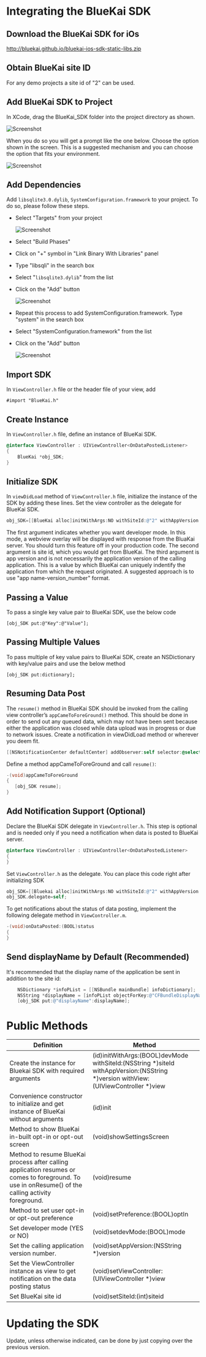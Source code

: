 # Integrating the BlueKai SDK
## Download the BlueKai SDK for iOs

http://bluekai.github.io/bluekai-ios-sdk-static-libs.zip

## Obtain BlueKai site ID

For any demo projects a site id of "2" can be used. 

## Add BlueKai SDK to Project

In XCode, drag the BlueKai_SDK folder into the project directory as shown. 

   ![Screenshot](http://bluekai.github.io/images/ios/image001.png)

When you do so you will get a prompt like the one below. Choose the
option shown in the screen. This is a suggested mechanism and you can
choose the option that fits your environment.

   ![Screenshot](http://bluekai.github.io/images/ios/image003.png)

## Add Dependencies 

Add `libsqlite3.0.dylib`, `SystemConfiguration.framework` to your
project. To do so, please follow these steps.

+	Select "Targets" from your project

    ![Screenshot](http://bluekai.github.io/images/ios/image005.png)
+	Select "Build Phases"
+	Click on "+" symbol in "Link Binary With Libraries" panel
+	Type "libsqli" in the search box
+	Select "`libsqlite3.dylib`" from the list
+	Click on the "Add" button
    
    ![Screenshot](http://bluekai.github.io/images/ios/image007.png)
+ Repeat this process to add SystemConfiguration.framework. Type "system" in the search box
+	Select "SystemConfiguration.framework" from the list
+	Click on the "Add" button

    ![Screenshot](http://bluekai.github.io/images/ios/image009.png)

## Import SDK 

In `ViewController.h` file or the header file of your view, add 


    #import "BlueKai.h" 


## Create Instance 

In `ViewController.h` file, define an instance of BlueKai SDK.

```objectivec
@interface ViewController : UIViewController<OnDataPostedListener>
{
    BlueKai *obj_SDK;
}
```

## Initialize SDK 

In `viewDidLoad` method of `ViewController.h` file, initialize the
instance of the SDK by adding these lines. Set the view controller as
the delegate for BlueKai SDK. 

  
```objectivec
obj_SDK=[[BlueKai alloc]initWithArgs:NO withSiteId:@"2" withAppVersion:version withView:self]; 
```

The first argument indicates whether you want developer mode. In this mode, a webview overlay will be displayed 
with response from the BluaKai server. You should turn this feature off in your production code.
The second argument is site id, which you would get from BlueKai. The
third argument is app version and is not necessarily the
application version of the calling application. This is a value by
which BlueKai can uniquely indentify the application from which the
request originated. A suggested approach is to use "app
name-version_number" format. 



## Passing a Value 

To pass a single key value pair to BlueKai SDK, use the below code

	[obj_SDK put:@"Key":@"Value"];
	

## Passing Multiple Values 

To pass multiple of key value pairs to BlueKai SDK, create an NSDictionary with key/value pairs and use the below method

    [obj_SDK put:dictionary];

## Resuming Data Post 

The `resume()` method in BlueKai SDK should be invoked from the
calling view controller’s `appCameToForeGround()` method. This should be
done in order to send out any queued data, which may not have been sent
because either the application was closed while data upload was in progress or due to network issues. Create a
notification in viewDidLoad method or wherever you deem fit.

```objectivec
[[NSNotificationCenter defaultCenter] addObserver:self selector:@selector(appCameToForeGround) name:UIApplicationWillEnterForegroundNotification object:nil];
```

Define a method appCameToForeGround and call `resume()`:

```objectivec
-(void)appCameToForeGround
{
   [obj_SDK resume];
}
```

## Add Notification Support (Optional)

Declare the BlueKai SDK delegate in `ViewController.h`. This step is
optional and is needed only if you need a notification when data is posted
to BlueKai server.


```objectivec
@interface ViewController : UIViewController<OnDataPostedListener>
{
} 
```

Set `ViewController.h` as the delegate. You can place this code right after initializing SDK
  
```objectivec
obj_SDK=[[Bluekai alloc]initWithArgs:NO withSiteId:@"2" withAppVersion:version withView:self]; 
obj_SDK.delegate=self;
```

To get notifications about the status of data posting, implement the
following delegate method in `ViewController.m`. 

```objectivec
-(void)onDataPosted:(BOOL)status
{
}
```

## Send displayName by Default (Recommended)

It's recommended that the display name of the application be sent in
addition to the site id: 

```objectivec
    NSDictionary *infoPList = [[NSBundle mainBundle] infoDictionary];
    NSString *displayName = [infoPList objectForKey:@"CFBundleDisplayName"];
    [obj_SDK put:@"displayName":displayName];

```
# Public Methods 

| Definition        | Method           | 
| ------------- | ------------- | 
|  Create the instance for Bluekai SDK with required arguments     | (id)initWithArgs:(BOOL)devMode withSiteId:(NSString *)siteId withAppVersion:(NSString *)version withView:(UIViewController *)view  | 
|  Convenience constructor to initialize and get instance of BlueKai without arguments      | (id)init  | 
|  Method to show BlueKai in-built opt-in or opt-out screen     | (void)showSettingsScreen  | 
|  Method to resume BlueKai process after calling application resumes or comes to foreground. To use in onResume() of the calling activity foreground.     | (void)resume  | 
|  Method to set user opt-in or opt-out preference     | (void)setPreference:(BOOL)optIn  | 
|  Set developer mode (YES or NO)     | (void)setdevMode:(BOOL)mode  | 
|  Set the calling application version number.     | (void)setAppVersion:(NSString *)version  | 
|  Set the ViewController instance as view to get notification on the data posting status     | (void)setViewController:(UIViewController *)view  | 
|  Set BlueKai site id     | (void)setSiteId:(int)siteid  | 


# Updating the SDK 

Update, unless otherwise indicated, can be done by just copying over
the previous version. 
